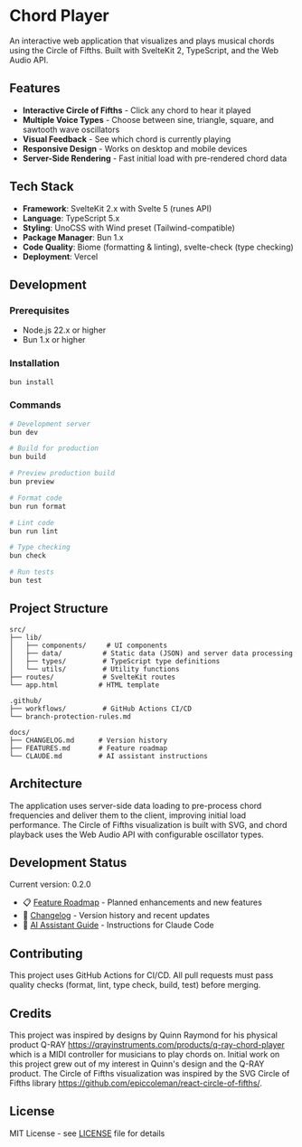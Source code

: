 # Chord Player

An interactive web application that visualizes and plays musical chords using the Circle of Fifths. Built with SvelteKit 2, TypeScript, and the Web Audio API.

## Features

- **Interactive Circle of Fifths** - Click any chord to hear it played
- **Multiple Voice Types** - Choose between sine, triangle, square, and sawtooth wave oscillators
- **Visual Feedback** - See which chord is currently playing
- **Responsive Design** - Works on desktop and mobile devices
- **Server-Side Rendering** - Fast initial load with pre-rendered chord data

## Tech Stack

- **Framework**: SvelteKit 2.x with Svelte 5 (runes API)
- **Language**: TypeScript 5.x
- **Styling**: UnoCSS with Wind preset (Tailwind-compatible)
- **Package Manager**: Bun 1.x
- **Code Quality**: Biome (formatting & linting), svelte-check (type checking)
- **Deployment**: Vercel

## Development

### Prerequisites

- Node.js 22.x or higher
- Bun 1.x or higher

### Installation

```bash
bun install
```

### Commands

```bash
# Development server
bun dev

# Build for production
bun build

# Preview production build
bun preview

# Format code
bun run format

# Lint code
bun run lint

# Type checking
bun check

# Run tests
bun test
```

## Project Structure

```
src/
├── lib/
│   ├── components/     # UI components
│   ├── data/          # Static data (JSON) and server data processing
│   ├── types/         # TypeScript type definitions
│   └── utils/         # Utility functions
├── routes/            # SvelteKit routes
└── app.html          # HTML template

.github/
├── workflows/         # GitHub Actions CI/CD
└── branch-protection-rules.md

docs/
├── CHANGELOG.md      # Version history
├── FEATURES.md       # Feature roadmap
└── CLAUDE.md         # AI assistant instructions
```

## Architecture

The application uses server-side data loading to pre-process chord frequencies and deliver them to the client, improving initial load performance. The Circle of Fifths visualization is built with SVG, and chord playback uses the Web Audio API with configurable oscillator types.

## Development Status

Current version: 0.2.0

- 📋 [Feature Roadmap](FEATURES.md) - Planned enhancements and new features
- 📝 [Changelog](CHANGELOG.md) - Version history and recent updates
- 🤖 [AI Assistant Guide](CLAUDE.md) - Instructions for Claude Code

## Contributing

This project uses GitHub Actions for CI/CD. All pull requests must pass quality checks (format, lint, type check, build, test) before merging.

## Credits
This project was inspired by designs by Quinn Raymond for his physical product Q-RAY <https://qrayinstruments.com/products/q-ray-chord-player> which is a MIDI controller for musicians to play chords on. Initial work on this project grew out of my interest in Quinn's design and the Q-RAY product. The Circle of Fifths visualization was inspired by the SVG Circle of Fifths library <https://github.com/epiccoleman/react-circle-of-fifths/>.

## License

MIT License - see [LICENSE](LICENSE) file for details